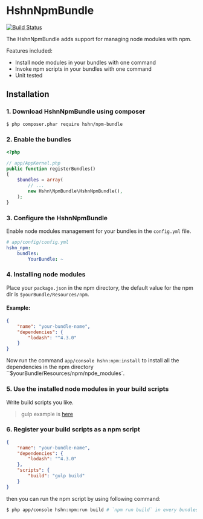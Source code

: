 # HshnNpmBundle

[![Build Status](https://travis-ci.org/hshn/HshnNpmBundle.svg?branch=master)](https://travis-ci.org/hshn/HshnNpmBundle)

The HshnNpmBundle adds support for managing node modules with npm.

Features included:

 - Install node modules in your bundles with one command
 - Invoke npm scripts in your bundles with one command
 - Unit tested

## Installation

### 1. Download HshnNpmBundle using composer

```bash
$ php composer.phar require hshn/npm-bundle
```

### 2. Enable the bundles

```php
<?php

// app/AppKernel.php
public function registerBundles()
{
    $bundles = array(
        // ...
        new Hshn\NpmBundle\HshnNpmBundle(),
    );
}
```

### 3. Configure the HshnNpmBundle

Enable node modules management for your bundles in the `config.yml` file.

```yaml
# app/config/config.yml
hshn_npm:
    bundles:
        YourBundle: ~
```

### 4. Installing node modules

Place your `package.json` in the npm directory, the default value for the npm dir is `$yourBundle/Resources/npm`.

#### Example:

```json
{
    "name": "your-bundle-name",
    "dependencies": {
        "lodash": "^4.3.0"
    }
}
```
Now run the command `app/console hshn:npm:install` to install all the dependencies in the npm directory ``$yourBundle/Resources/npm/npde_modules`.

### 5. Use the installed node modules in your build scripts

Write build scripts you like.

> gulp example is [here](https://github.com/hshn/HshnNpmBundle/tree/master/test/Functional/Bundle/GulpBundle/Resources/npm)

### 6. Register your build scripts as a npm script

```json
{
    "name": "your-bundle-name",
    "dependencies": {
        "lodash": "^4.3.0"
    },
    "scripts": {
        "build": "gulp build"
    }
}
```

then you can run the npm script by using following command:

```bash
$ php app/console hshn:npm:run build # `npm run build` in every bundles
```
